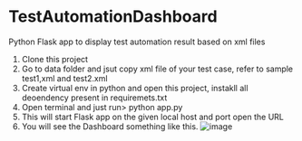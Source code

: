 # TestAutomationDashboard
Python Flask app to display test automation result based on xml files
1. Clone this project
2. Go to data folder and jsut copy xml file of your test case, refer to sample test1,xml and test2.xml
3. Create virtual env in python and open this project, instakll all deoendency present in requiremets.txt
4. Open terminal and just run> python app.py
5. This will start Flask app on the given local host and port open the URL
6. You will see the Dashboard something like this.
   ![image](https://github.com/user-attachments/assets/d2b12de5-72f1-4732-80dd-39da7e00c827)

